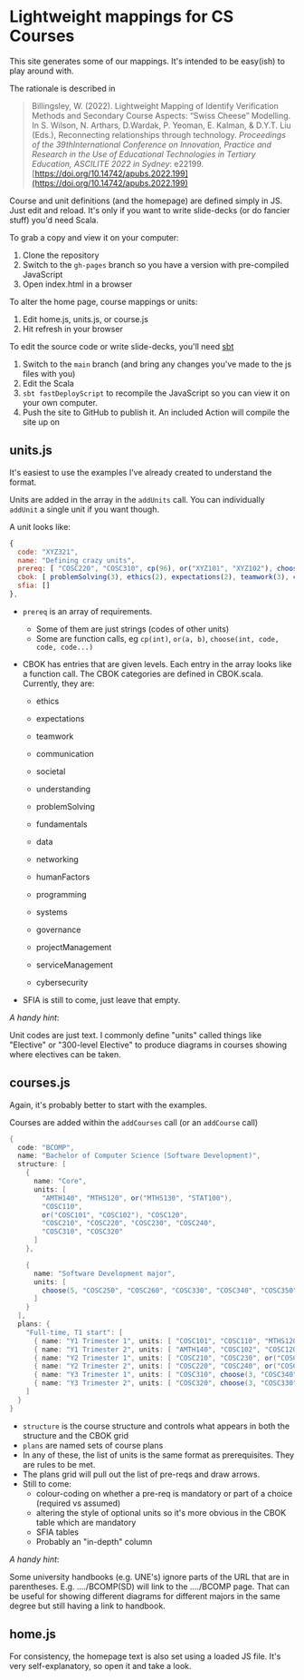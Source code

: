 # Lightweight mappings for CS Courses

This site generates some of our mappings.
It's intended to be easy(ish) to play around with.

The rationale is described in 

> Billingsley, W. (2022). Lightweight Mapping of Identify Verification Methods and Secondary Course Aspects: “Swiss Cheese” Modelling.
> In S. Wilson, N. Arthars, D.Wardak, P. Yeoman, E. Kalman, & D.Y.T. Liu (Eds.), Reconnecting relationships through technology. 
> *Proceedings of the 39thInternational Conference on Innovation, Practice and Research in the Use of Educational Technologies in Tertiary Education, ASCILITE 2022 in Sydney*: 
> e22199. [https://doi.org/10.14742/apubs.2022.199](https://doi.org/10.14742/apubs.2022.199)

Course and unit definitions (and the homepage) are defined simply in JS. Just edit and reload.
It's only if you want to write slide-decks (or do fancier stuff) you'd need Scala.

To grab a copy and view it on your computer:

1. Clone the repository
2. Switch to the `gh-pages` branch so you have a version with pre-compiled JavaScript
2. Open index.html in a browser

To alter the home page, course mappings or units:

1. Edit home.js, units.js, or course.js
2. Hit refresh in your browser

To edit the source code or write slide-decks, you'll need [sbt](https://scala-sbt.org)

1. Switch to the `main` branch (and bring any changes you've made to the js files with you)
2. Edit the Scala
3. `sbt fastDeployScript` to recompile the JavaScript so you can view it on your own computer.
4. Push the site to GitHub to publish it. An included Action will compile the site up on 


## units.js

It's easiest to use the examples I've already created to understand the format.

Units are added in the array in the `addUnits` call.
You can individually `addUnit` a single unit if you want though.

A unit looks like:

```js
{
  code: "XYZ321",
  name: "Defining crazy units",
  prereq: [ "COSC220", "COSC310", cp(96), or("XYZ101", "XYZ102"), choose(2, "XYZ200", "XYZ201", "XYZ202") ],
  cbok: [ problemSolving(3), ethics(2), expectations(2), teamwork(3), communication(3), systems(3), projectManagement(3) ],
  sfia: []
},
```

* `prereq` is an array of requirements.   
  - Some of them are just strings (codes of other units)
  - Some are function calls, eg `cp(int)`, `or(a, b)`, `choose(int, code, code, code...)`
* CBOK has entries that are given levels. Each entry in the array looks like a function call. 
  The CBOK categories are defined in CBOK.scala. Currently, they are:
  - ethics
  - expectations
  - teamwork
  - communication
  - societal
  - understanding
  - problemSolving

  - fundamentals
  - data
  - networking

  - humanFactors
  - programming
  - systems

  - governance
  - projectManagement
  - serviceManagement
  - cybersecurity

* SFIA is still to come, just leave that empty.

*A handy hint*:

Unit codes are just text. I commonly define "units" called things like "Elective" or "300-level Elective" to produce diagrams in courses
showing where electives can be taken.

## courses.js

Again, it's probably better to start with the examples.

Courses are added within the `addCourses` call (or an `addCourse` call)

```scala
{
  code: "BCOMP",
  name: "Bachelor of Computer Science (Software Development)",
  structure: [
    {
      name: "Core",
      units: [
        "AMTH140", "MTHS120", or("MTHS130", "STAT100"),
        "COSC110",
        or("COSC101", "COSC102"), "COSC120",
        "COSC210", "COSC220", "COSC230", "COSC240",
        "COSC310", "COSC320"
      ]
    },

    {
      name: "Software Development major",
      units: [
        choose(5, "COSC250", "COSC260", "COSC330", "COSC340", "COSC350", "COSC360", "COSC370")
      ]
    }
  ],
  plans: {
    "Full-time, T1 start": [
      { name: "Y1 Trimester 1", units: [ "COSC101", "COSC110", "MTHS120", or("ICT101", "Elective") ] },
      { name: "Y1 Trimester 2", units: [ "AMTH140", "COSC102", "COSC120", or("STAT100", "MTHS130") ] },
      { name: "Y2 Trimester 1", units: [ "COSC210", "COSC230", or("COSC250", "Elective"), "Elective" ] },
      { name: "Y2 Trimester 2", units: [ "COSC220", "COSC240", or("COSC260", "Elective"), "Elective" ] },
      { name: "Y3 Trimester 1", units: [ "COSC310", choose(3, "COSC340", "COSC370", "Elective", "Elective") ] },
      { name: "Y3 Trimester 2", units: [ "COSC320", choose(3, "COSC330", "COSC350", "COSC360", "Elective") ] },
    ]
  }
}
```

* `structure` is the course structure and controls what appears in both the structure and the CBOK grid
* `plans` are named sets of course plans
* In any of these, the list of units is the same format as prerequisites. They are rules to be met.
* The plans grid will pull out the list of pre-reqs and draw arrows. 
* Still to come: 
  - colour-coding on whether a pre-req is mandatory or part of a choice (required vs assumed)
  - altering the style of optional units so it's more obvious in the CBOK table which are mandatory
  - SFIA tables
  - Probably an "in-depth" column

*A handy hint*:

Some university handbooks (e.g. UNE's) ignore parts of the URL that are in parentheses. E.g. ..../BCOMP(SD) will link to the ..../BCOMP page.
That can be useful for showing different diagrams for different majors in the same degree but still having a link to handbook.

## home.js

For consistency, the homepage text is also set using a loaded JS file. It's very self-explanatory, so open it and take a look.